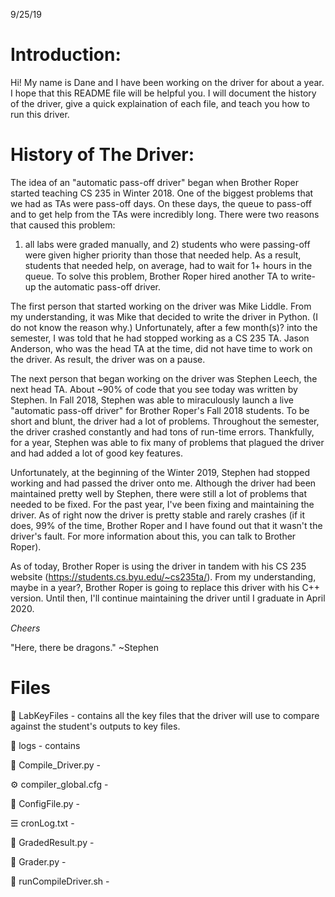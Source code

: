 9/25/19

# Introduction: #

Hi! My name is Dane and I have been working on the driver for about a year. 
I hope that this README file will be helpful you. I will document the history 
of the driver, give a quick explaination of each file, and teach you how to 
run this driver.



# History of The Driver: #

The idea of an "automatic pass-off driver" began when Brother Roper started
teaching CS 235 in Winter 2018. One of the biggest problems that we had as TAs
were pass-off days. On these days, the queue to pass-off and to get help from 
the TAs were incredibly long. There were two reasons that caused this problem: 
1) all labs were graded manually, and 2) students who were passing-off were 
given higher priority than those that needed help. As a result, students that 
needed help, on average, had to wait for 1+ hours in the queue. To solve this 
problem, Brother Roper hired another TA to write-up the automatic pass-off 
driver.

The first person that started working on the driver was Mike Liddle. From my 
understanding, it was Mike that decided to write the driver in Python. (I do not 
know the reason why.) Unfortunately, after a few month(s)? into the semester, I 
was told that he had stopped working as a CS 235 TA. Jason Anderson, who was the 
head TA at the time, did not have time to work on the driver. As result, the 
driver was on a pause.

The next person that began working on the driver was Stephen Leech, the next head 
TA. About ~90% of code that you see today was written by Stephen. In Fall 2018, 
Stephen was able to miraculously launch a live "automatic pass-off driver" for 
Brother Roper's Fall 2018 students. To be short and blunt, the driver had a lot 
of problems. Throughout the semester, the driver crashed constantly and had tons 
of run-time errors. Thankfully, for a year, Stephen was able to fix many of 
problems that plagued the driver and had added a lot of good key features.

Unfortunately, at the beginning of the Winter 2019, Stephen had stopped working 
and had passed the driver onto me. Although the driver had been maintained pretty 
well by Stephen, there were still a lot of problems that needed to be fixed. For 
the past year, I've been fixing and maintaining the driver. As of right now the 
driver is pretty stable and rarely crashes (if it does, 99% of the time, Brother
Roper and I have found out that it wasn't the driver's fault. For more information
about this, you can talk to Brother Roper).

As of today, Brother Roper is using the driver in tandem with his CS 235 website 
(https://students.cs.byu.edu/~cs235ta/). From my understanding, maybe in a year?, 
Brother Roper is going to replace this driver with his C++ version. Until then, 
I'll continue maintaining the driver until I graduate in April 2020.

*Cheers*

"Here, there be dragons." ~Stephen



# Files #

📁 LabKeyFiles - contains all the key files that the driver will use to compare
against the student's outputs to key files.

📁 logs - contains 

🐍 Compile_Driver.py - 

⚙ compiler_global.cfg - 

🐍 ConfigFile.py -

☰ cronLog.txt -

🐍 GradedResult.py -

🐍 Grader.py -

🐚 runCompileDriver.sh -
